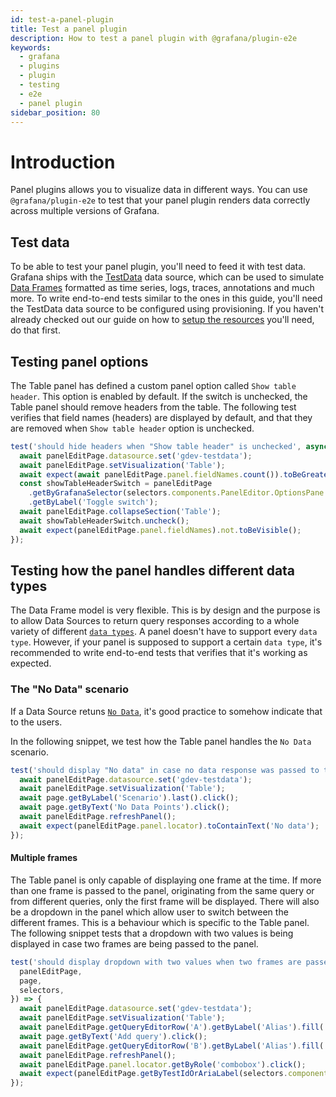 ```yaml
---
id: test-a-panel-plugin
title: Test a panel plugin
description: How to test a panel plugin with @grafana/plugin-e2e
keywords:
  - grafana
  - plugins
  - plugin
  - testing
  - e2e
  - panel plugin
sidebar_position: 80
---
```


# Introduction

Panel plugins allows you to visualize data in different ways. You can use `@grafana/plugin-e2e` to test that your panel plugin renders data correctly across multiple versions of Grafana.

## Test data

To be able to test your panel plugin, you'll need to feed it with test data. Grafana ships with the [TestData](https://grafana.com/docs/grafana/latest/datasources/testdata/) data source, which can be used to simulate [Data Frames](../../introduction/data-frames.md) formatted as time series, logs, traces, annotations and much more. To write end-to-end tests similar to the ones in this guide, you'll need the TestData data source to be configured using provisioning. If you haven't already checked out our guide on how to [setup the resources](../setup-resources.md) you'll need, do that first.

## Testing panel options

The Table panel has defined a custom panel option called `Show table header`. This option is enabled by default. If the switch is unchecked, the Table panel should remove headers from the table. The following test verifies that field names (headers) are displayed by default, and that they are removed when `Show table header` option is unchecked.

```ts
test('should hide headers when "Show table header" is unchecked', async ({ panelEditPage, selectors }) => {
  await panelEditPage.datasource.set('gdev-testdata');
  await panelEditPage.setVisualization('Table');
  await expect(await panelEditPage.panel.fieldNames.count()).toBeGreaterThan(0);
  const showTableHeaderSwitch = panelEditPage
    .getByGrafanaSelector(selectors.components.PanelEditor.OptionsPane.fieldLabel('Table Show table header'))
    .getByLabel('Toggle switch');
  await panelEditPage.collapseSection('Table');
  await showTableHeaderSwitch.uncheck();
  await expect(panelEditPage.panel.fieldNames).not.toBeVisible();
});
```

## Testing how the panel handles different data types

The Data Frame model is very flexible. This is by design and the purpose is to allow Data Sources to return query responses according to a whole variety of different [`data types`](https://grafana.com/developers/dataplane/#kinds-and-formats). A panel doesn't have to support every `data type`. However, if your panel is supposed to support a certain `data type`, it's recommended to write end-to-end tests that verifies that it's working as expected.

### The "No Data" scenario

If a Data Source retuns [`No Data`](https://grafana.com/developers/dataplane/#no-data-and-empty), it's good practice to somehow indicate that to the users.

In the following snippet, we test how the Table panel handles the `No Data` scenario.

```ts
test('should display "No data" in case no data response was passed to the panel', async ({ panelEditPage, page }) => {
  await panelEditPage.datasource.set('gdev-testdata');
  await panelEditPage.setVisualization('Table');
  await page.getByLabel('Scenario').last().click();
  await page.getByText('No Data Points').click();
  await panelEditPage.refreshPanel();
  await expect(panelEditPage.panel.locator).toContainText('No data');
});
```

#### Multiple frames

The Table panel is only capable of displaying one frame at the time. If more than one frame is passed to the panel, originating from the same query or from different queries, only the first frame will be displayed. There will also be a dropdown in the panel which allow user to switch between the different frames. This is a behaviour which is specific to the Table panel. The following snippet tests that a dropdown with two values is being displayed in case two frames are being passed to the panel.

```ts
test('should display dropdown with two values when two frames are passed to the panel', async ({
  panelEditPage,
  page,
  selectors,
}) => {
  await panelEditPage.datasource.set('gdev-testdata');
  await panelEditPage.setVisualization('Table');
  await panelEditPage.getQueryEditorRow('A').getByLabel('Alias').fill('a');
  await page.getByText('Add query').click();
  await panelEditPage.getQueryEditorRow('B').getByLabel('Alias').fill('b');
  await panelEditPage.refreshPanel();
  await panelEditPage.panel.locator.getByRole('combobox').click();
  await expect(panelEditPage.getByTestIdOrAriaLabel(selectors.components.Select.option)).toHaveText(['a', 'b']);
});
```
